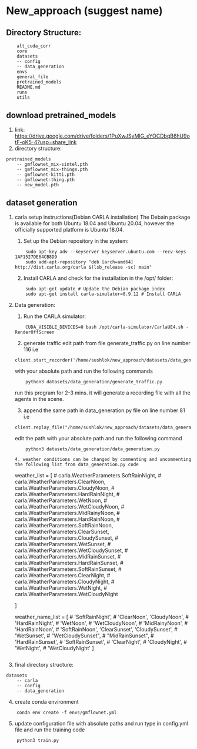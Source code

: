 # New_approach (suggest name)

## Directory Structure:
```
    alt_cuda_corr
    core
    datasets
    -- config
    -- data_generation
    envs
    general_file
    pretrained_models
    README.md
    runs
    utils

```
## download pretrained_models
1. link: https://drive.google.com/drive/folders/1PuXwJSyMlG_eYOCDbqB6hU9otF-oK5-4?usp=share_link
2. directory structure:
```
pretrained_models
    -- gmflownet_mix-sintel.pth
    -- gmflownet_mix-things.pth
    -- gmflownet-kitti.pth
    -- gmflownet-thing.pth
    -- new_model.pth
``` 



## dataset generation
1. carla setup instructions(Debian CARLA installation)
    The Debain package is available for both Ubuntu 18.04 and Ubuntu 20.04, however the officially supported platform is Ubuntu 18.04.
    1. Set up the Debian repository in the system:
    ```
        sudo apt-key adv --keyserver keyserver.ubuntu.com --recv-keys 1AF1527DE64CB8D9
        sudo add-apt-repository "deb [arch=amd64] http://dist.carla.org/carla $(lsb_release -sc) main"
    ```
    2. Install CARLA and check for the installation in the /opt/ folder:
    ```
        sudo apt-get update # Update the Debian package index
        sudo apt-get install carla-simulator=0.9.12 # Install CARLA
    ```
2. Data generation:
    1. Run the CARLA simulator:
    ```
        CUDA_VISIBLE_DEVICES=0 bash /opt/carla-simulator/CarlaUE4.sh -RenderOffScreen
    ```
    2. generate traffic
    edit path from file generate_traffic.py on line number 116 i.e 
    ```
    client.start_recorder('/home/sushlok/new_approach/datasets/data_generation/recording02.log')
    ```
    with your absolute path and run the following commands

    ```
        python3 datasets/data_generation/generate_traffic.py
    ```
    run this program for 2-3 mins. it will generate a recording file with all the agents in the scene.

    3. append the same path in data_generation.py file on line number 81 i.e
    ```
    client.replay_file("/home/sushlok/new_approach/datasets/data_generation/recording02.log",0,1000,0)
    ```
    edit the path with your absolute path and run the following command
    ```
        python3 datasets/data_generation/data_generation.py
    ```

    ```
    4. weather conditions can be changed by commenting and uncommenting the following list from data_generation.py code
    ```
    weather_list = [
        # carla.WeatherParameters.SoftRainNight,
        # carla.WeatherParameters.ClearNoon,
        carla.WeatherParameters.CloudyNoon,
        # carla.WeatherParameters.HardRainNight,
        # carla.WeatherParameters.WetNoon,
        # carla.WeatherParameters.WetCloudyNoon,
        # carla.WeatherParameters.MidRainyNoon,
        # carla.WeatherParameters.HardRainNoon,
        # carla.WeatherParameters.SoftRainNoon,
        carla.WeatherParameters.ClearSunset,
        carla.WeatherParameters.CloudySunset,
        # carla.WeatherParameters.WetSunset,
        # carla.WeatherParameters.WetCloudySunset,
        # carla.WeatherParameters.MidRainSunset,
        # carla.WeatherParameters.HardRainSunset,
        # carla.WeatherParameters.SoftRainSunset,
        # carla.WeatherParameters.ClearNight,
        # carla.WeatherParameters.CloudyNight,
        # carla.WeatherParameters.WetNight,
        # carla.WeatherParameters.WetCloudyNight
        
    ]

    weather_name_list = [
        #  'SoftRainNight',
        #  'ClearNoon',
         'CloudyNoon',
        # 'HardRainNight',
        # 'WetNoon',
        # 'WetCloudyNoon',
        # 'MidRainyNoon',
        # 'HardRainNoon',
        # 'SoftRainNoon',
         'ClearSunset',
         'CloudySunset',
        # 'WetSunset',
        # "WetCloudySunset",
        # "MidRainSunset",
        # 'HardRainSunset',
        # 'SoftRainSunset',
        # 'ClearNight',
        # 'CloudyNight',
        # 'WetNight',
        # 'WetCloudyNight'
    ]
    ```

3. final directory structure:
```
datasets
    -- carla
    -- config
    -- data_generation
```

4. create conda environment 
```
    conda env create -f envs/gmflownet.yml
```

5. update configuration file with absolute paths and run type in config.yml file and run the training code
```
    python3 train.py

```
